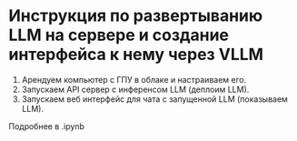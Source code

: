 # Инструкция по развертыванию LLM на сервере и создание интерфейса к нему через VLLM

1. Арендуем компьютер с ГПУ в облаке и настраиваем его.
2. Запускаем API сервер с инференсом LLM (деплоим LLM).
3. Запускаем веб интерфейс для чата с запущенной LLM (показываем LLM).

Подробнее в .ipynb
